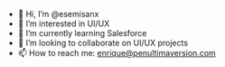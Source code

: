 - 👋 Hi, I’m @esemisanx
- 👀 I’m interested in UI/UX
- 🌱 I’m currently learning Salesforce
- 💞️ I’m looking to collaborate on UI/UX projects
- 📫 How to reach me: enrique@penultimaversion.com

<!---
esemisanx/esemisanx is a ✨ special ✨ repository because its `README.md` (this file) appears on your GitHub profile.
You can click the Preview link to take a look at your changes.
--->
